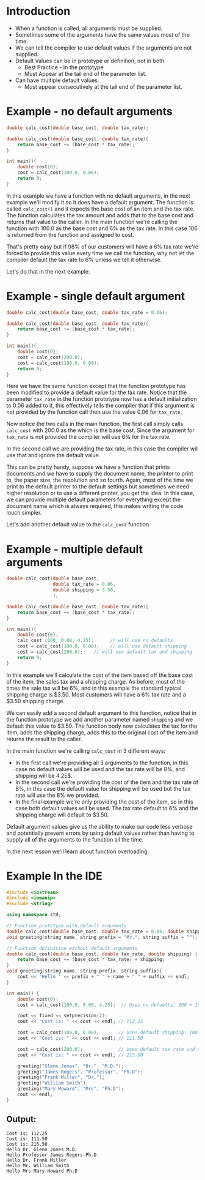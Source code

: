 # Introduction

- When a function is called, all arguments must be supplied.
- Sometimes some of the arguments have the same values most of the time.
- We can tell the compiler to use default values if the arguments are not supplied.
- Default Values can be in prototype or definition, not in both.
	- Best Practice - In the prototype
	- Must Appear at the tail end of the parameter list.
- Can have multiple default values.
	- Must appear consecutively at the tail end of the parameter list.

# Example - no default arguments

```cpp
double calc_cost(double base_cost, double tax_rate);

double calc_cost(double base_cost, double tax_rate){
	return base_cost += (base_cost * tax_rate);
}

int main(){
	double cost{0};
	cost = calc_cost(100.0, 0.06);
	return 0;
}
```

In this example we have a function with no default arguments, in the next example we'll modify it so it does have a default argument. The function is called `calc_cost()` and it expects the base cost of an item and the tax rate. The function calculates the tax amount and adds that to the base cost and returns that value to the caller. In the main function we're calling the function with 100.0 as the base cost and 6% as the tax rate. In this case 106 is returned from the function and assigned to cost. 

That's pretty easy but if 98% of our customers will have a 6% tax rate we're forced to provide this value every time we call the function, why not let the compiler default the tax rate to 6% unless we tell it otherwise.

Let's do that in the next example.

# Example - single default argument

```cpp
double calc_cost(double base_cost, double tax_rate = 0.06);

double calc_cost(double base_cost, double tax_rate){
	return base_cost += (base_cost * tax_rate);
}

int main(){
	double cost{0};
	cost = calc_cost(200.0);
	cost = calc_cost(100.0, 0.08);
	return 0;
}
```

Here we have the same function except that the function prototype has been modified to provide a default value for the tax rate. Notice that the parameter `tax_rate` in the function prototype now has a default initialization to 0.06 added to it, this effectively tells the compiler that if this argument is not provided by the function call then use the value 0.06 for `tax_rate`. 

Now notice the two calls in the main function, the first call simply calls `calc_cost` with 200.0 as the which is the base cost. Since the argument for `tax_rate` is not provided the compiler will use 6% for the tax rate. 

In the second call we are providing the tax rate, in this case the compiler will use that and ignore the default value. 

This can be pretty handy, suppose we have a function that prints documents and we have to supply the document name, the printer to print to, the paper size, the resolution and so fourth. Again, most of the time we print to the default printer to the default settings but sometimes we need higher resolution or to use a different printer, you get the idea. In this case, we can provide multiple default parameters for everything except the document name which is always required, this makes writing the code much simpler.

Let's add another default value to the `calc_cost` function.
# Example - multiple default arguments

```cpp
double calc_cost(double base_cost, 
				 double tax_rate = 0.06, 
				 double shipping = 3.50,
				 );

double calc_cost(double base_cost, double tax_rate){
	return base_cost += (base_cost * tax_rate);
}

int main(){
	double cost{0};
	calc_cost (100, 0.08, 4.25);      // will use no defaults
	cost = calc_cost(100.0, 0.08);    // will use default shipping
	cost = calc_cost(200.0);    // will use default tax and shipping
	return 0;
}
```

In this example we'll calculate the cost of the item based off the base cost of the item, the sales tax and a shipping charge. As before, most of the times the sale tax will be 6%, and in this example the standard typical shipping charge is $3.50. Most customers will have a 6% tax rate and a $3.50 shipping charge. 

We can easily add a second default argument to this function, notice that in the function prototype we add another parameter named `shipping` and we default this value to $3.50. The function body now calculates the tax for the item, adds the shipping charge, adds this to the original cost of the item and returns the result to the caller. 

In the main function we're calling `calc_cost` in 3 different ways:
- In the first call we're providing all 3 arguments to the function, in this case no default values will be used and the tax rate will be 8%, and shipping will be 4.25$.
- In the second call we're providing the cost of the item and the tax rate of 8%, in this case the default value for shipping will be used but the tax rate will use the 8% we provided. 
- In the final example we're only providing the cost of the item, so in this case both default values will be used. The tax rate default to 6% and the shipping charge will default to $3.50.

Default argument values give us the ability to make our code less verbose and potentially prevent errors by using default values rather than having to supply all of the arguments to the function all the time.

In the next lesson we'll learn about function overloading.
# Example In the IDE

```cpp
#include <iostream>
#include <iomanip>
#include <string>

using namespace std;

// Function prototype with default arguments
double calc_cost(double base_cost, double tax_rate = 0.06, double shipping = 3.50);
void greeting(string name, string prefix = "Mr.", string suffix = "");

// Function definition without default arguments
double calc_cost(double base_cost, double tax_rate, double shipping) {
    return base_cost += (base_cost * tax_rate) + shipping;
}
void greeting(string name, string prefix, string suffix){
    cout << "Hello " << prefix + " " + name + " " + suffix << endl;
}

int main() {
    double cost{0};
    cost = calc_cost(100.0, 0.08, 4.25);  // Uses no defaults: 100 + 100*0.08 + 4.25

    cout << fixed << setprecision(2);
    cout << "Cost is: " << cost << endl; // 112.25

    cost = calc_cost(100.0, 0.08);       // Uses default shipping: 100 + 100*0.08 + 3.50
    cout << "Cost is: " << cost << endl; // 111.50

    cost = calc_cost(200.0);             // Uses default tax rate and shipping: 200 + 200*0.06 + 3.50
    cout << "Cost is: " << cost << endl; // 215.50

    greeting("Glenn Jones", "Dr.", "M.D.");
    greeting("James Rogers", "Professor", "Ph.D");
    greeting("Frank Miller", "Dr.");
    greeting("William Smith");
    greeting("Mary Howard", "Mrs", "Ph.D");
    cout << endl;
}
```

## Output:

```
Cost is: 112.25
Cost is: 111.50
Cost is: 215.50
Hello Dr. Glenn Jones M.D.
Hello Professor James Rogers Ph.D
Hello Dr. Frank Miller 
Hello Mr. William Smith 
Hello Mrs Mary Howard Ph.D
```